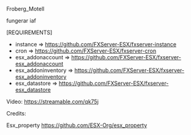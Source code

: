 Froberg_Motell

fungerar iaf

[REQUIREMENTS]

- instance => https://github.com/FXServer-ESX/fxserver-instance
- cron => https://github.com/FXServer-ESX/fxserver-cron
- esx_addonaccount => https://github.com/FXServer-ESX/fxserver-esx_addonaccount
- esx_addoninventory => https://github.com/FXServer-ESX/fxserver-esx_addoninventory
- esx_datastore => https://github.com/FXServer-ESX/fxserver-esx_datastore

Video:
https://streamable.com/qk75j


Credits:

Esx_property https://github.com/ESX-Org/esx_property
